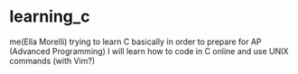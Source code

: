 # learning_c
me(Ella Morelli) trying to learn C 
basically in order to prepare for AP (Advanced Programming) 
I will learn how to code in C online and use UNIX commands (with Vim?) 
